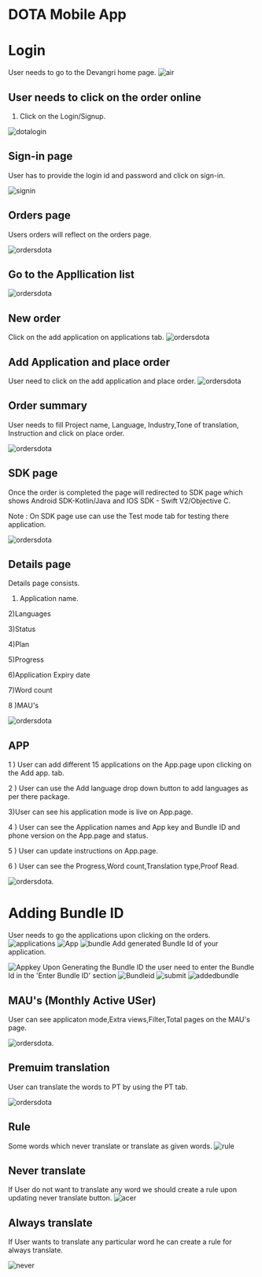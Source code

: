 # DOTA Mobile App 
# Login

User needs to go to the Devangri home page.
![air](./images/a5.png)

## User needs to click on the order online

1) Click on the Login/Signup.

![dotalogin](./images/a6.png)

## Sign-in page

User has to provide the login id and password and click on sign-in.

![signin](./images/dotaloginscreen.png)

## Orders page

Users orders will reflect on the orders page.

![ordersdota](./images/a8.png)

## Go to the Appllication list

![ordersdota](./images/sdk_application.png)

## New order

Click on the add application on applications tab.
![ordersdota](./images/sdk_addapplication.png)

## Add Application and place order

User need to click on the add application and place order.
![ordersdota](./images/sdk_placeorder.png)

## Order summary

User needs to fill Project name, Language, Industry,Tone of translation, Instruction and click on place order.

![ordersdota](./images/sdk_ordersummary.png)

## SDK page

Once the order is completed the page will redirected to SDK page which shows Android SDK-Kotlin/Java and IOS SDK - Swift V2/Objective C.

Note : On SDK page use can use the Test mode tab for testing there application.

![ordersdota](./images/sdk_sdk.png)

## Details page

Details page consists.

1) Application name.

2)Languages

3)Status

4)Plan

5)Progress

6)Application Expiry date

7)Word count

8 )MAU's

![ordersdota](./images/sdk_detailspage.png)

## APP

1 ) User can add different 15 applications on the App.page upon clicking on the Add app. tab.

2 ) User can use the Add language drop down button to add languages as per there package.

3)User can see his application mode is live on App.page.

4 ) User can see the Application names and App key and Bundle ID and phone version on the App.page and status.

5 ) User can update instructions on App.page.

6 ) User can see the Progress,Word count,Translation type,Proof Read.

![ordersdota](./images/sdk_app.png).

# Adding Bundle ID

User needs to go the applications upon clicking on the orders.
![applications](./images/applications.png)
![App](./images/API.png)
![bundle](./images/bundle.png)
Add generated Bundle Id of your application.

![Appkey](./images/id.png)
Upon Generating the Bundle ID the user need to enter the Bundle Id in the 'Enter Bundle ID' section
![Bundleid](./images/Name.png)
![submit](./images/Sumbit.png)
![addedbundle](./images/addedbundle.png)


## MAU's (Monthly Active USer)

User can see applicaton mode,Extra views,Filter,Total pages on the MAU's page.

![ordersdota](./images/sdk_mau.png).

## Premuim translation

User can translate the words to PT by using the PT tab.

![ordersdota](./images/sdk_pt.png)

## Rule

 Some words which never translate or translate as given words.
![rule](./images/rule1.png)

## Never translate

If User do not want to translate any word we should create a rule upon updating never translate button.
![acer](./images/acer.png)

## Always translate  

If User wants to translate any particular word he can create a rule for always translate.

![never](./images/never.png)
